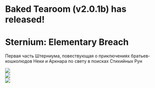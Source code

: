 # Baked Tearoom (v2.0.1b) has released!
# Sternium: Elementary Breach

Первая часть Штерниума, повествующая о приключениях братьев-кошколюдов Неки и Аркнара по свету в поисках Стихийных Рун


<img src="https://media1.tenor.com/m/p2cHZo-BWmgAAAAd/сносимнахуй-непонравилось.gif"><br>
<img src="https://preview.redd.it/gyro-zeppeli-and-johnny-joestar-drawn-by-me-v0-r6mb32n6doc81.png?width=640&crop=smart&auto=webp&s=89e4fbd6d814347f766287fb5bd9326969849ba1"><br>
<img src="https://i.redd.it/gyro-zeppeli-and-johnny-joestar-drawn-by-me-v0-s8zr4ob7doc81.png?width=2560&format=png&auto=webp&s=9e593f10fdd01c5e447ae33aa7b4d4fb4b6d9770"><br>
